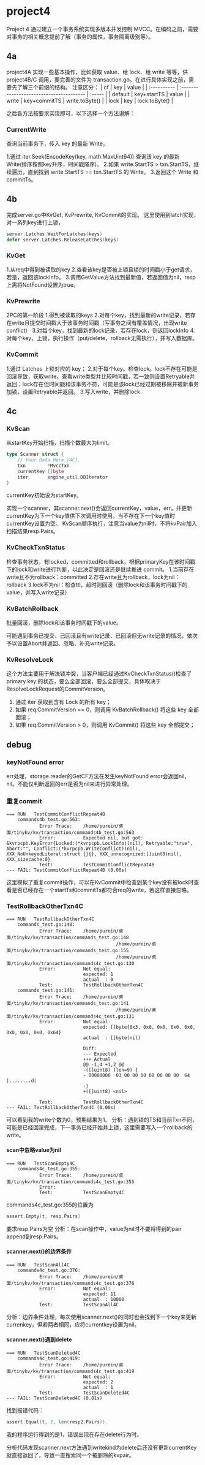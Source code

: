 # project4
Project 4 通过建立一个事务系统实现多版本并发控制 MVCC。在编码之前，需要对事务的相关概念提前了解（事务的属性，事务隔离级别等）。
## 4a
project4A 实现一些基本操作，比如获取 value、给 lock、给 write 等等，供 project4B/C 调用，要完善的文件为 transaction.go。在进行具体实现之前，需要先了解三个前缀的结构。
注意区分：
| cf        | key                                     | value   |
| :---------- | :--------------------------------------- | :----- | 
| default      |         key+startTS                          | value |
| write | key+commitTS                        | write.toByte() |
| lock     | key           | lock.toByte() |

之后各方法按要求实现即可，以下选择一个方法讲解：
### CurrentWrite
查询当前事务下，传入 key 的最新 Write。

1.通过 iter.Seek(EncodeKey(key, math.MaxUint64)) 查询该 key 的最新 Write(排序按照key升序，时间戳降序)。
2.如果 write.StartTS > txn.StartTS，继续遍历，直到找到 write.StartTS == txn.StartTS 的 Write。
3.返回这个 Write 和 commitTs。

## 4b
完成server.go中KvGet, KvPrewrite, KvCommit的实现。
这里使用到latch实现，对一系列key进行上锁，
``` go
server.Latches.WaitForLatches(keys)
defer server.Latches.ReleaseLatches(keys)
```
### KvGet

1.从req中得到被读取的key
2.查看该key是否被上锁且锁的时间戳小于get请求，若是，返回该lockInfo。
3.调用GetValue方法找到最新值，若返回值为nil，resp上需将NotFound设置为true。
### KvPrewrite

2PC的第一阶段
1.得到被读取的keys
2.对每个key，找到最新的write记录，若存在write且提交时间戳大于该事务时间戳（写事务之间有覆盖情况，出现write conflict）
3.对每个key，找到最新的lock记录，若存在lock，则返回lockInfo
4.对每个key，上锁，执行操作（put/delete，rollback无需执行），并写入数据库。
### KvCommit

1.通过 Latches 上锁对应的 key；
2.对于每个key。检查lock。lock不存在可能是回滚导致，获取write，查看write类型并比较时间戳，若一致则设置Retryable并返回；lock存在但时间戳和该事务不符，可能是该lock已经过期被移除并被新事务加锁，设置Retryable并返回。
3.写入write，并删除lock

## 4c
### KvScan
从startKey开始扫描，扫描个数最大为limit。
``` go
type Scanner struct {
	// Your Data Here (4C).
	txn        *MvccTxn
	currentKey []byte
	iter       engine_util.DBIterator
}
```
currentKey初始设为startKey。

实现一个scanner，其scanner.next()会返回currentKey，value，err，并更新currentKey为下一个key值供下次调用时使用。当不存在下一个key值时currentKey设置为空。
KvScan顺序执行，注意当value为nil时，不将kvPair加入扫描结果resp.Pairs。
### KvCheckTxnStatus
检查事务状态，有locked，committed和rollback，根据primaryKey在该时间戳下的lock和write进行判断，以此决定是回滚还是继续推进 commit。
1.当前存在write且不为rollback：committed
2.存在write且为rollback，lock为nil：rollback
3.lock不为nil：检查ttl，超时则回滚（删除lock和该事务时间戳下的value，并写入write记录）
### KvBatchRollback
批量回滚，删除lock和该事务时间戳下的value。

可能遇到事务已提交、已回滚且有write记录、已回滚但无write记录的情况，依次予以设置Abort并返回、忽略、补充write记录。

### KvResolveLock
这个方法主要用于解决锁冲突，当客户端已经通过KvCheckTxnStatus()​检查了 primary key 的状态，要么全部回滚，要么全部提交，具体取决于 ResolveLockRequest​的CommitVersion​。

1. 通过 iter 获取到含有 Lock 的所有 key；
2. 如果 req.CommitVersion == 0，则调用 KvBatchRollback() 将这些 key 全部回滚；
3. 如果 req.CommitVersion > 0，则调用 KvCommit() 将这些 key 全部提交；

## debug
### keyNotFound error
err处理，storage.reader的GetCF方法在发生keyNotFound error会返回nil，nil。不能仅判断返回的err是否为nil来进行异常处理。
### 重复commit
```
=== RUN   TestCommitConflictRepeat4B
    commands4b_test.go:563: 
        	Error Trace:	/home/purein/桌面/tinykv/kv/transaction/commands4b_test.go:563
        	Error:      	Expected nil, but got: &kvrpcpb.KeyError{Locked:(*kvrpcpb.LockInfo)(nil), Retryable:"true", Abort:"", Conflict:(*kvrpcpb.WriteConflict)(nil), XXX_NoUnkeyedLiteral:struct {}{}, XXX_unrecognized:[]uint8(nil), XXX_sizecache:0}
        	Test:       	TestCommitConflictRepeat4B
--- FAIL: TestCommitConflictRepeat4B (0.00s)
```
这里模拟了重复commit操作，可以在KvCommit中检查到某个key没有被lock时查看是否已经存在一个startTs和commitTs都符合req的write，若这样直接忽略。

### TestRollbackOtherTxn4C
```
=== RUN   TestRollbackOtherTxn4C
    commands_test.go:148: 
        	Error Trace:	/home/purein/桌面/tinykv/kv/transaction/commands_test.go:148
        	            				/home/purein/桌面/tinykv/kv/transaction/commands_test.go:155
        	            				/home/purein/桌面/tinykv/kv/transaction/commands4c_test.go:130
        	Error:      	Not equal: 
        	            	expected: 1
        	            	actual  : 0
        	Test:       	TestRollbackOtherTxn4C
    commands_test.go:141: 
        	Error Trace:	/home/purein/桌面/tinykv/kv/transaction/commands_test.go:141
        	            				/home/purein/桌面/tinykv/kv/transaction/commands4c_test.go:131
        	Error:      	Not equal: 
        	            	expected: []byte{0x3, 0x0, 0x0, 0x0, 0x0, 0x0, 0x0, 0x0, 0x64}
        	            	actual  : []byte(nil)
        	            	
        	            	Diff:
        	            	--- Expected
        	            	+++ Actual
        	            	@@ -1,4 +1,2 @@
        	            	-([]uint8) (len=9) {
        	            	- 00000000  03 00 00 00 00 00 00 00  64                       |........d|
        	            	-}
        	            	+([]uint8) <nil>
        	            	 
        	Test:       	TestRollbackOtherTxn4C
--- FAIL: TestRollbackOtherTxn4C (0.00s)
```
可以看到我的write个数为0，预期结果为1。
分析：遇到锁的TS和当前Txn不同，可能是已经回滚完成，下一事务已经开始并上锁，这里需要写入一个rollback的write。
#### scan中忽略value为nil
```
=== RUN   TestScanEmpty4C
    commands4c_test.go:355: 
        	Error Trace:	/home/purein/桌面/tinykv/kv/transaction/commands4c_test.go:355
        	Error:      	
        	Test:       	TestScanEmpty4C
```
commands4c_test.go:355的位置为
``` go
assert.Empty(t, resp.Pairs)
```
要求resp.Pairs为空
分析：在scan操作中，value为nil时不要将得到的pair append到resp.Pairs。
#### scanner.next()的边界条件
```
=== RUN   TestScanAll4C
    commands4c_test.go:376: 
        	Error Trace:	/home/purein/桌面/tinykv/kv/transaction/commands4c_test.go:376
        	Error:      	Not equal: 
        	            	expected: 11
        	            	actual  : 10000
        	Test:       	TestScanAll4C
```
分析：边界条件处理，每次使用scanner.next()的同时也会找到下一个key来更新currenkey，但若两者相同，应将currentkey设置为nil。

#### scanner.next()遇到delete
```
=== RUN   TestScanDeleted4C
    commands4c_test.go:419: 
        	Error Trace:	/home/purein/桌面/tinykv/kv/transaction/commands4c_test.go:419
        	Error:      	Not equal: 
        	            	expected: 2
        	            	actual  : 1
        	Test:       	TestScanDeleted4C
--- FAIL: TestScanDeleted4C (0.01s)
```
找到报错代码：
``` go
assert.Equal(t, 2, len(resp2.Pairs)).
```
我的程序运行得到的是1，错误出现在存在delete行为时。

分析代码发现scanner.next方法遇到writekind为delete后还没有更新currentKey就直接返回了，导致一直搜索同一个被删除的kvpair。